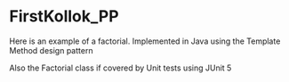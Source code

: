 # FirstKollok_PP
Here is an example of a factorial.
Implemented in Java using the Template Method design pattern

Also the Factorial class if covered by Unit tests using JUnit 5

